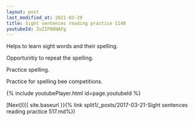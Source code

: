 ```yaml
---
layout: post
last_modified_at: 2021-03-29
title: Sight sentences reading practice 1140
youtubeId: ZuZIFN8NAFg
---
```

 
 
Helps to learn sight words and their spelling.

Opportunitiy to repeat the spelling. 

Practice spelling. 
 
Practice for spelling bee competitions. 
 
{% include youtubePlayer.html id=page.youtubeId %}
 
 

[Next]({{ site.baseurl }}{% link  split1/_posts/2017-03-21-Sight sentences reading practice 517.md%})
 
